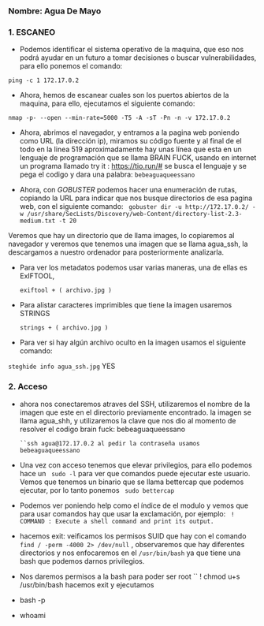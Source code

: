 
### Nombre: Agua De Mayo

### 1. ESCANEO

- Podemos identificar el sistema operativo de la maquina, que eso nos podrá ayudar en un futuro a tomar decisiones o buscar vulnerabilidades, para ello ponemos el comando:
  
  
``ping -c 1 172.17.0.2``


- Ahora, hemos de escanear cuales son los puertos abiertos de la maquina, para ello, ejecutamos el siguiente comando:
  
`nmap -p- --open --min-rate=5000 -T5 -A -sT -Pn -n -v 172.17.0.2 ` 



- Ahora, abrimos el navegador, y entramos a la pagina web poniendo como URL (la dirección ip), miramos su código fuente y al final de el todo en la linea 519  aproximadamente hay unas línea que esta en un lenguaje de programación que se llama BRAIN FUCK, usando en internet un programa llamado try it : https://tio.run/# se busca el lenguaje y se pega el codigo y dara una palabra: 
      `bebeaguaqueessano`


- Ahora, con *GOBUSTER* podemos hacer una enumeración de rutas, copiando la URL para indicar que nos busque directorios de esa pagina web, con el siguiente comando:
 ` gobuster dir -u http://172.17.0.2/ -w /usr/share/SecLists/Discovery/web-Content/directory-list-2.3-medium.txt -t 20`

Veremos que hay un directorio que de llama images, lo copiaremos al navegador y veremos que tenemos una imagen que se llama agua_ssh, la descargamos a nuestro ordenador para posteriormente analizarla.
 

- Para ver los metadatos podemos usar varias maneras, una de ellas es ExIFTOOL,

  ``exiftool + ( archivo.jpg )``

- Para alistar caracteres imprimibles que tiene la imagen usaremos STRINGS

  `` strings + ( archivo.jpg ) ``


- Para ver si hay algún archivo oculto en la imagen usamos el siguiente comando:

 `` steghide info agua_ssh.jpg `` YES

### 2. Acceso

- ahora nos conectaremos atraves del SSH, utilizaremos el nombre de la imagen que este en el directorio previamente encontrado. la imagen se llama agua_shh, y utilizaremos la clave que nos dio al momento de resolver el codigo brain fuck:  bebeaguaqueessano

      ``ssh agua@172.17.0.2 al pedir la contraseña usamos bebeaguaqueessano


- Una vez con acceso tenemos que elevar privilegios, para ello podemos hace un `` sudo -l`` para ver que comandos puede ejecutar este usuario. Vemos que tenemos un binario que se llama bettercap que podemos ejecutar, por lo tanto ponemos `` sudo bettercap``

- Podemos ver poniendo help como el índice de el modulo y vemos que para usar comandos hay que usar la exclamación, por ejemplo:
`` ! COMMAND : Execute a shell command and print its output.``

-   hacemos exit: veificamos los permisos SUID que hay con el comando ``find / -perm -4000 2> /dev/null`` , observaremos que hay diferentes directorios y nos enfocaremos en el ``/usr/bin/bash`` ya que tiene una bash que podemos darnos privilegios.

- Nos daremos permisos a la bash para poder ser root `` ! chmod u+s /usr/bin/bash
  hacemos exit y ejecutamos
- bash -p
- whoami
